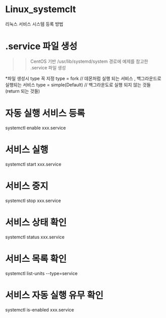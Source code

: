# Linux_systemclt
리눅스 서비스 시스템 등록 방법


# .service 파일 생성
>> CentOS 기반 
/usr/lib/systemd/system
경로에 예제를 참고한 .service 파일 생성

*파일 생성시 type 꼭 지정
type = fork     // 데몬처럼 실행 되는 서비스 , 백그라운드로 실행되는 서비스
type = simple(Default)   // 백그라운도로 실행 되지 않는 것들(return 되는 것들)


# 자동 실행 서비스 등록
systemctl enable xxx.service

# 서비스 실행
systemctl start xxx.service 

# 서비스 중지
systemctl stop xxx.service

# 서비스 상태 확인
systemctl status xxx.service

# 서비스 목록 확인
systemctl list-units --type=service

# 서비스 자동 실행 유무 확인
systemctl is-enabled xxx.service


